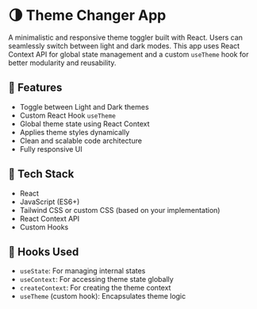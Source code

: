 # 🌗 Theme Changer App

A minimalistic and responsive theme toggler built with React. Users can seamlessly switch between light and dark modes. This app uses React Context API for global state management and a custom `useTheme` hook for better modularity and reusability.

## 🚀 Features

- Toggle between Light and Dark themes
- Custom React Hook `useTheme`
- Global theme state using React Context
- Applies theme styles dynamically
- Clean and scalable code architecture
- Fully responsive UI

## 🧰 Tech Stack

- React
- JavaScript (ES6+)
- Tailwind CSS or custom CSS (based on your implementation)
- React Context API
- Custom Hooks

## 🧠 Hooks Used

- `useState`: For managing internal states
- `useContext`: For accessing theme state globally
- `createContext`: For creating the theme context
- `useTheme` (custom hook): Encapsulates theme logic


